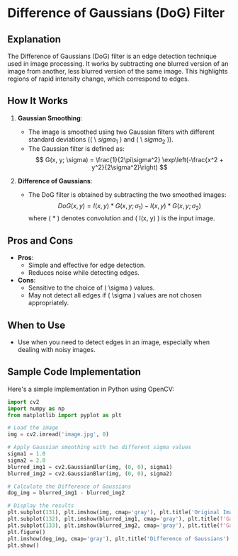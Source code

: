 
# Difference of Gaussians (DoG) Filter

## Explanation
The Difference of Gaussians (DoG) filter is an edge detection technique used in image processing. It works by subtracting one blurred version of an image from another, less blurred version of the same image. This highlights regions of rapid intensity change, which correspond to edges.

## How It Works

1. **Gaussian Smoothing**:
   - The image is smoothed using two Gaussian filters with different standard deviations 
   (\( \ $sigma_1$ \) and \( \ $sigma_2$ \)).
   - The Gaussian filter is defined as:
     $$
     G(x, y; \sigma) = \frac{1}{2\pi\sigma^2} \exp\left(-\frac{x^2 + y^2}{2\sigma^2}\right)
     $$

2. **Difference of Gaussians**:
   - The DoG filter is obtained by subtracting the two smoothed images:
     $$
     DoG(x, y) = I(x, y) * G(x, y; \sigma_1) - I(x, y) * G(x, y; \sigma_2)
     $$
     where \( * \) denotes convolution and \( I(x, y) \) is the input image.

## Pros and Cons
- **Pros**:
  - Simple and effective for edge detection.
  - Reduces noise while detecting edges.
- **Cons**:
  - Sensitive to the choice of \( \sigma \) values.
  - May not detect all edges if \( \sigma \) values are not chosen appropriately.

## When to Use
- Use when you need to detect edges in an image, especially when dealing with noisy images.

## Sample Code Implementation

Here's a simple implementation in Python using OpenCV:

```python
import cv2
import numpy as np
from matplotlib import pyplot as plt

# Load the image
img = cv2.imread('image.jpg', 0)

# Apply Gaussian smoothing with two different sigma values
sigma1 = 1.0
sigma2 = 2.0
blurred_img1 = cv2.GaussianBlur(img, (0, 0), sigma1)
blurred_img2 = cv2.GaussianBlur(img, (0, 0), sigma2)

# Calculate the Difference of Gaussians
dog_img = blurred_img1 - blurred_img2

# Display the results
plt.subplot(131), plt.imshow(img, cmap='gray'), plt.title('Original Image')
plt.subplot(132), plt.imshow(blurred_img1, cmap='gray'), plt.title(f'Gaussian Blur σ={sigma1}')
plt.subplot(133), plt.imshow(blurred_img2, cmap='gray'), plt.title(f'Gaussian Blur σ={sigma2}')
plt.figure()
plt.imshow(dog_img, cmap='gray'), plt.title('Difference of Gaussians')
plt.show()
